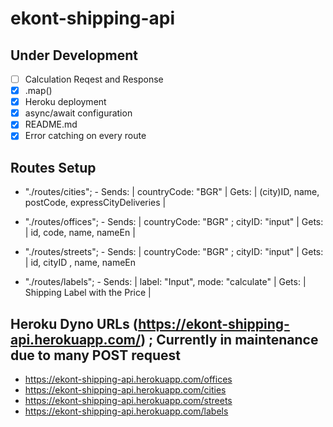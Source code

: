 # **ekont-shipping-api**

## Under Development


- [ ] Calculation Reqest and Response
- [x] .map() 
- [x] Heroku deployment
- [x] async/await configuration
- [x] README.md
- [x] Error catching on every route

## Routes Setup

- "./routes/cities"; - Sends: | countryCode: "BGR" | Gets: | (city)ID, name, postCode, expressCityDeliveries |
 
- "./routes/offices"; - Sends: | countryCode: "BGR" ; cityID: "input" | Gets: | id, code, name, nameEn |

- "./routes/streets"; -  Sends: | countryCode: "BGR" ; cityID: "input" | Gets: | id, cityID , name, nameEn 

- "./routes/labels"; - Sends: | label: "Input", mode: "calculate" | Gets: |  Shipping Label with the Price |

## Heroku Dyno URLs (https://ekont-shipping-api.herokuapp.com/) ; **Currently in  maintenance due to many POST request**
- https://ekont-shipping-api.herokuapp.com/offices
- https://ekont-shipping-api.herokuapp.com/cities
- https://ekont-shipping-api.herokuapp.com/streets
- https://ekont-shipping-api.herokuapp.com/labels
